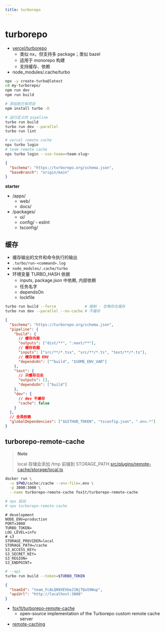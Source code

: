 ```yaml
---
title: turborepo
---
```


# turborepo

- [vercel/turborepo](https://github.com/vercel/turborepo)
  - 类似 nx，但支持多 package；类似 bazel
  - 适用于 monorepo 构建
  - 支持缓存、依赖
- node_modules/.cache/turbo

```bash
npx -y create-turbo@latest
cd my-turborepo/
npm run dev
npm run build

# 添加到已有项目
npm install turbo -D

# 运行定义的 pipeline
turbo run build
turbo run dev --parallel
turbo run lint

# vercel remote cache
npx turbo login
# team remote cache
npx turbo login --sso-team=<team-slug>
```

```json title="turbo.json"
{
  "$schema": "https://turborepo.org/schema.json",
  "baseBranch": "origin/main"
}
```

**starter**

- /apps/
  - web/
  - docs/
- /packages/
  - ui/
  - config/ - eslint
  - tsconfig/

## 缓存

- 缓存输出的文件和命令执行的输出
- `.turbo/run-<command>.log`
- `node_modules/.cache/turbo`
- 环境变量 TURBO_HASH 依据
  - inputs, package.json 中依赖, 内部依赖
  - 任务名字
  - dependsOn
  - lockfile

```bash
turbo run build --force             # 强制 - 忽略存在缓存
turbo run dev --parallel --no-cache # 不缓存
```

```json
{
  "$schema": "https://turborepo.org/schema.json",
  "pipeline": {
    "build": {
      // 缓存内容
      "outputs": ["dist/**", ".next/**"],
      // 缓存依据
      "inputs": ["src/**/*.tsx", "src/**/*.ts", "test/**/*.ts"],
      // 缓存依赖 ENV
      "dependsOn": ["^build", "$SOME_ENV_VAR"]
    },
    "test": {
      // 只缓存日志
      "outputs": [],
      "dependsOn": ["build"]
    },
    "dev": {
      // dev 不缓存
      "cache": false
    }
  },
  // 全局依赖
  "globalDependencies": ["$GITHUB_TOKEN", "tsconfig.json", ".env.*"]
}
```

## turborepo-remote-cache

> **Note**
>
> local 存储会添加 /tmp 前缀到 STORAGE_PATH [src/plugins/remote-cache/storage/local.ts](https://github.com/fox1t/turborepo-remote-cache/blob/main/src/plugins/remote-cache/storage/local.ts)

```bash
docker run \
  -v $PWD/cache:/cache --env-file=.env \
  -p 3000:3000 \
  --name turborepo-remote-cache fox1t/turborepo-remote-cache

# npx 启动
# npx turborepo-remote-cache
```

```env
# development
NODE_ENV=production
PORT=3000
TURBO_TOKEN=
LOG_LEVEL=info
# s3
STORAGE_PROVIDER=local
STORAGE_PATH=/cache
S3_ACCESS_KEY=
S3_SECRET_KEY=
S3_REGION=
S3_ENDPOINT=
```

```bash
# --api
turbo run build --token=$TURBO_TOKEN
```

```json title=".turbo/config.json"
{
  "teamId": "team_FcALQN9XEVbeJ1NjTQoS9Wup",
  "apiUrl": "http://localhost:3000"
}
```

- [fox1t/turborepo-remote-cache](https://github.com/fox1t/turborepo-remote-cache)
  - open-source implementation of the Turborepo custom remote cache server
- [remote-caching](https://turborepo.org/docs/core-concepts/remote-caching)

